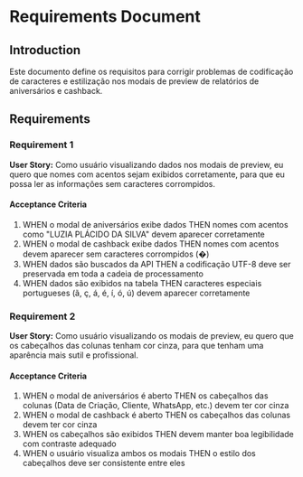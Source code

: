 # Requirements Document

## Introduction

Este documento define os requisitos para corrigir problemas de codificação de caracteres e estilização nos modais de preview de relatórios de aniversários e cashback.

## Requirements

### Requirement 1

**User Story:** Como usuário visualizando dados nos modais de preview, eu quero que nomes com acentos sejam exibidos corretamente, para que eu possa ler as informações sem caracteres corrompidos.

#### Acceptance Criteria

1. WHEN o modal de aniversários exibe dados THEN nomes com acentos como "LUZIA PLÁCIDO DA SILVA" devem aparecer corretamente
2. WHEN o modal de cashback exibe dados THEN nomes com acentos devem aparecer sem caracteres corrompidos (�)
3. WHEN dados são buscados da API THEN a codificação UTF-8 deve ser preservada em toda a cadeia de processamento
4. WHEN dados são exibidos na tabela THEN caracteres especiais portugueses (ã, ç, á, é, í, ó, ú) devem aparecer corretamente

### Requirement 2

**User Story:** Como usuário visualizando os modais de preview, eu quero que os cabeçalhos das colunas tenham cor cinza, para que tenham uma aparência mais sutil e profissional.

#### Acceptance Criteria

1. WHEN o modal de aniversários é aberto THEN os cabeçalhos das colunas (Data de Criação, Cliente, WhatsApp, etc.) devem ter cor cinza
2. WHEN o modal de cashback é aberto THEN os cabeçalhos das colunas devem ter cor cinza
3. WHEN os cabeçalhos são exibidos THEN devem manter boa legibilidade com contraste adequado
4. WHEN o usuário visualiza ambos os modais THEN o estilo dos cabeçalhos deve ser consistente entre eles